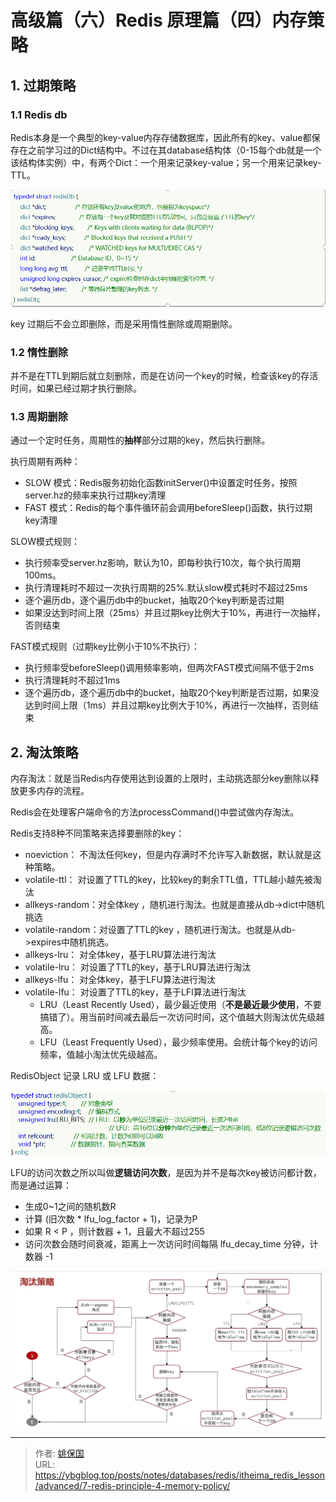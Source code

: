 # 高级篇（六）Redis 原理篇（四）内存策略


## 1. 过期策略

### 1.1 Redis db

Redis本身是一个典型的key-value内存存储数据库，因此所有的key、value都保存在之前学习过的Dict结构中。不过在其database结构体（0-15每个db就是一个该结构体实例）中，有两个Dict：一个用来记录key-value；另一个用来记录key-TTL。

![struct redisDb](../images/1653983423128.png)

key 过期后不会立即删除，而是采用惰性删除或周期删除。

### 1.2 惰性删除

并不是在TTL到期后就立刻删除，而是在访问一个key的时候，检查该key的存活时间，如果已经过期才执行删除。

### 1.3 周期删除

通过一个定时任务，周期性的**抽样**部分过期的key，然后执行删除。

执行周期有两种：

- SLOW 模式：Redis服务初始化函数initServer()中设置定时任务，按照server.hz的频率来执行过期key清理
- FAST 模式：Redis的每个事件循环前会调用beforeSleep()函数，执行过期key清理

SLOW模式规则：

- 执行频率受server.hz影响，默认为10，即每秒执行10次，每个执行周期100ms。
- 执行清理耗时不超过一次执行周期的25%.默认slow模式耗时不超过25ms
- 逐个遍历db，逐个遍历db中的bucket，抽取20个key判断是否过期
- 如果没达到时间上限（25ms）并且过期key比例大于10%，再进行一次抽样，否则结束

FAST模式规则（过期key比例小于10%不执行）：

- 执行频率受beforeSleep()调用频率影响，但两次FAST模式间隔不低于2ms
- 执行清理耗时不超过1ms
- 逐个遍历db，逐个遍历db中的bucket，抽取20个key判断是否过期，如果没达到时间上限（1ms）并且过期key比例大于10%，再进行一次抽样，否则结束

## 2. 淘汰策略

内存淘汰：就是当Redis内存使用达到设置的上限时，主动挑选部分key删除以释放更多内存的流程。

Redis会在处理客户端命令的方法processCommand()中尝试做内存淘汰。

Redis支持8种不同策略来选择要删除的key：

- noeviction： 不淘汰任何key，但是内存满时不允许写入新数据，默认就是这种策略。
- volatile-ttl： 对设置了TTL的key，比较key的剩余TTL值，TTL越小越先被淘汰
- allkeys-random：对全体key ，随机进行淘汰。也就是直接从db->dict中随机挑选
- volatile-random：对设置了TTL的key ，随机进行淘汰。也就是从db->expires中随机挑选。
- allkeys-lru： 对全体key，基于LRU算法进行淘汰
- volatile-lru： 对设置了TTL的key，基于LRU算法进行淘汰
- allkeys-lfu： 对全体key，基于LFU算法进行淘汰
- volatile-lfu： 对设置了TTL的key，基于LFI算法进行淘汰
  - LRU（Least Recently Used），最少最近使用（**不是最近最少使用**，不要搞错了）。用当前时间减去最后一次访问时间，这个值越大则淘汰优先级越高。
  - LFU（Least Frequently Used），最少频率使用。会统计每个key的访问频率，值越小淘汰优先级越高。

RedisObject 记录 LRU 或 LFU 数据：

![RedisObject](../images/1653984029506.png)

LFU的访问次数之所以叫做**逻辑访问次数**，是因为并不是每次key被访问都计数，而是通过运算：

- 生成0~1之间的随机数R
- 计算 (旧次数 * lfu_log_factor + 1)，记录为P
- 如果 R < P ，则计数器 + 1，且最大不超过255
- 访问次数会随时间衰减，距离上一次访问时间每隔 lfu_decay_time 分钟，计数器 -1

![内存淘汰策略流程图](../images/1653984085095.png)

---

> 作者: [姚保国](https://ybgblog.top)  
> URL: https://ybgblog.top/posts/notes/databases/redis/itheima_redis_lesson/advanced/7-redis-principle-4-memory-policy/  

